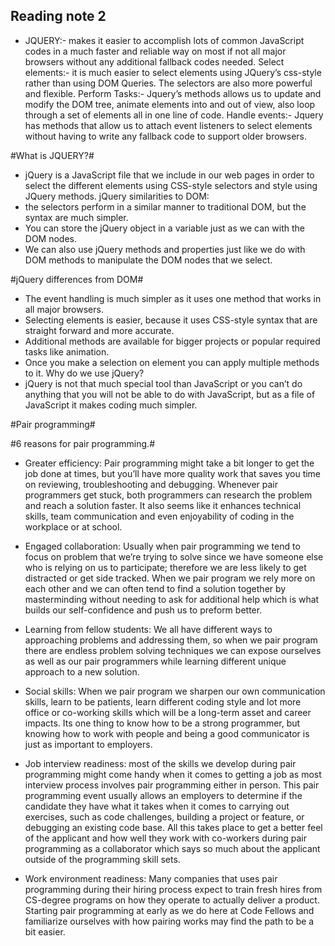 ## Reading note 2 ## 

- JQUERY:- makes it easier to accomplish lots of common JavaScript codes in a much faster and reliable way on most if not all major browsers without any additional fallback codes needed.
Select elements:- it is much easier to select elements using JQuery’s css-style rather than using DOM Queries. The selectors are also more powerful and flexible.
Perform Tasks:- Jquery’s methods allows us to update and modify the DOM tree, animate elements into and out of view, also loop through a set of elements all in one line of code.
Handle events:- Jquery has methods that allow us to attach event listeners to select elements without having to write any fallback code to support older browsers.  
 
#What is JQUERY?#	
-	jQuery is a JavaScript file that we include in our web pages in order to select the different elements using CSS-style selectors and style using JQuery methods.
jQuery similarities to DOM:
-	the selectors perform in a similar manner to traditional DOM, but the syntax are much simpler. 
-	You can store the jQuery object in a variable just as we can with the DOM nodes.
-	We can also use jQuery methods and properties just like we do with DOM methods to manipulate the DOM nodes that we select. 

#jQuery differences from DOM#
-	The event handling is much simpler as it uses one method that works in all major browsers.
-	 Selecting elements is easier, because it uses CSS-style syntax that are straight forward and more accurate. 
-	Additional methods are available for bigger projects or popular required tasks like animation.
-	Once you make a selection on element you can apply multiple methods to it. 
Why do we use jQuery?
-	jQuery is not that much special tool than JavaScript or you can’t do anything that you will not be able to do with JavaScript, but as a file of JavaScript it makes coding much simpler. 

#Pair programming#

#6 reasons for pair programming.#
-	Greater efficiency: Pair programming might take a bit longer to get the job done at times, but you’ll have more quality work that saves you time on reviewing, troubleshooting and debugging. Whenever pair programmers get stuck, both programmers can research the problem and reach a solution faster. It also seems like it enhances technical skills, team communication and even enjoyability of coding in the workplace or at school.

-	Engaged collaboration: Usually when pair programming we tend to focus on problem that we’re trying to solve since we have someone else who is relying on us to participate; therefore we are less likely to get distracted or get side tracked. When we pair program we rely more on each other and we can often tend to find a solution together by masterminding without needing to ask for additional help which is what builds our self-confidence and push us to preform better.   

- Learning from fellow students: We all have different ways to approaching problems and addressing them, so when we pair program there are endless problem solving techniques we can expose ourselves as well as our pair programmers while learning different unique approach to a new solution.

- Social skills: When we pair program we sharpen our own communication skills, learn to be patients, learn different coding style and lot more office or co-working skills which will be a long-term asset and career impacts. Its one thing to know how to be a strong programmer, but knowing how to work with people and being a good communicator is just as important to employers. 

- Job interview readiness: most of the skills we develop during pair programming might come handy when it comes to getting a job as most interview process involves pair programming either in person. This pair programming event usually allows an employers to determine if the candidate they have what it takes when it comes to carrying out exercises, such as code challenges, building a project or feature, or debugging an existing code base. All this takes place to get a better feel of the applicant and how well they work with co-workers during pair programming as a collaborator which says so much about the applicant outside of the programming skill sets.    

- Work environment readiness: Many companies that uses pair programming during their hiring process expect to train fresh hires from CS-degree programs on how they operate to actually deliver a product. Starting pair programming at early as we do here at Code Fellows and familiarize ourselves with how pairing works may find the path to be a bit easier. 

